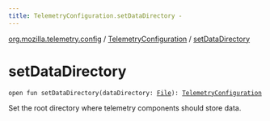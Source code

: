 ```yaml
---
title: TelemetryConfiguration.setDataDirectory - 
---
```


[org.mozilla.telemetry.config](../index.html) / [TelemetryConfiguration](index.html) / [setDataDirectory](./set-data-directory.html)

# setDataDirectory

`open fun setDataDirectory(dataDirectory: `[`File`](http://docs.oracle.com/javase/6/docs/api/java/io/File.html)`): `[`TelemetryConfiguration`](index.html)

Set the root directory where telemetry components should store data.

